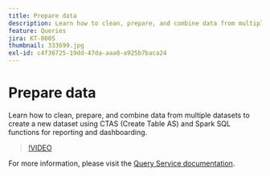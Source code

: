 ```yaml
---
title: Prepare data
description: Learn how to clean, prepare, and combine data from multiple datasets to create a new dataset using CTAS (Create Table AS) and Spark SQL functions for reporting and dashboarding.
feature: Queries
jira: KT-8005
thumbnail: 333699.jpg
exl-id: c4f36725-19dd-47da-aaa8-a925b7baca24
---
```

# Prepare data

Learn how to clean, prepare, and combine data from multiple datasets to create a new dataset using CTAS (Create Table AS) and Spark SQL functions for reporting and dashboarding.

>[!VIDEO](https://video.tv.adobe.com/v/333699?quality=12&learn=on)

For  more information, please visit the [Query Service documentation](https://experienceleague.adobe.com/docs/experience-platform/query/home.html).


